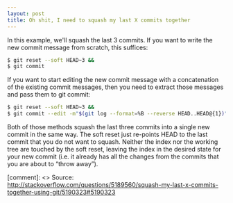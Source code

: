 ```yaml
---
layout: post
title: Oh shit, I need to squash my last X commits together
---
```

In this example, we'll squash the last 3 commits. If you want to write the new commit message from scratch, this suffices:

```sh
$ git reset --soft HEAD~3 &&
$ git commit
```
<!--break-->

If you want to start editing the new commit message with a concatenation of the existing commit messages, then you need to extract those messages and pass them to git commit:

```sh
$ git reset --soft HEAD~3 &&
$ git commit --edit -m"$(git log --format=%B --reverse HEAD..HEAD@{1})"
```

Both of those methods squash the last three commits into a single new commit in the same way. The soft reset just re-points HEAD to the last commit that you do not want to squash. Neither the index nor the working tree are touched by the soft reset, leaving the index in the desired state for your new commit (i.e. it already has all the changes from the commits that you are about to “throw away”).

[comment]: <> Source: http://stackoverflow.com/questions/5189560/squash-my-last-x-commits-together-using-git/5190323#5190323
